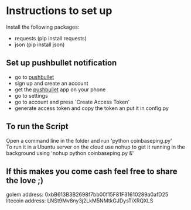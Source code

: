# Instructions to set up
Install the following packages:
* requests (pip install requests)
* json (pip install json)

## Set up pushbullet notification
* go to [pushbullet](https://www.pushbullet.com/)
* sign up and create an account
* get the [pushbullet](https://play.google.com/store/apps/details?id=com.pushbullet.android&hl=en) app on your phone
* go to settings
* go to account and press 'Create Access Token'
* generate access token and copy the token an put it in config.py

## To run the Script
Open a command line in the folder and run 'python coinbaseping.py' <br />
To run it in a Ubuntu server on the cloud use nohup to get it running in the background using 'nohup python coinbaseping.py &'

## If this makes you come cash feel free to share the love ;)
golem address: 0xbB613B3B2698f7bb00f15F81F31610289a0afD25 <br />
litecoin address: LNSt9Mv8ny3j2LkM5NMtkGJDysTiXRQXLS
